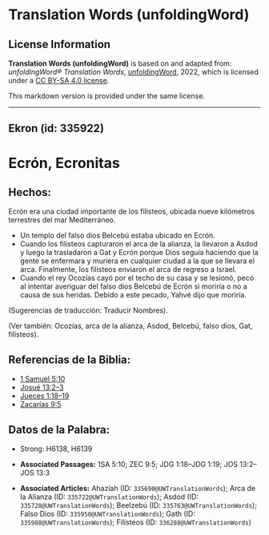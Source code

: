 # Translation Words (unfoldingWord)

## License Information

**Translation Words (unfoldingWord)** is based on and adapted from: _unfoldingWord® Translation Words_, [unfoldingWord](https://unfoldingword.org/utw), 2022, which is licensed under a [CC BY-SA 4.0 license](https://creativecommons.org/licenses/by-sa/4.0/legalcode.en).

This markdown version is provided under the same license.



--------------------------------

## Ekron (id: 335922)

Ecrón, Ecronitas
================

Hechos:
-------

Ecrón era una ciudad importante de los filisteos, ubicada nueve kilómetros terrestres del mar Mediterráneo.

* Un templo del falso dios Belcebú estaba ubicado en Ecrón.
* Cuando los filisteos capturaron el arca de la alianza, la llevaron a Asdod y luego la trasladaron a Gat y Ecrón porque Dios seguía haciendo que la gente se enfermara y muriera en cualquier ciudad a la que se llevara el arca. Finalmente, los filisteos enviaron el arca de regreso a Israel.
* Cuando el rey Ocozías cayó por el techo de su casa y se lesionó, pecó al intentar averiguar del falso dios Belcebú de Ecrón si moriría o no a causa de sus heridas. Debido a este pecado, Yahvé dijo que moriría.

(Sugerencias de traducción: Traducir Nombres).

(Ver también: Ocozías, arca de la alianza, Asdod, Belcebú, falso dios, Gat, filisteos).

Referencias de la Biblia:
-------------------------

* [1 Samuel 5:10](https://ref.ly/1Sam5:10)
* [Josué 13:2–3](https://ref.ly/Josh13:2-Josh13:3)
* [Jueces 1:18–19](https://ref.ly/Judg1:18-Judg1:19)
* [Zacarías 9:5](https://ref.ly/Zech9:5)

Datos de la Palabra:
--------------------

* Strong: H6138, H6139

* **Associated Passages:** 1SA 5:10; ZEC 9:5; JDG 1:18–JDG 1:19; JOS 13:2–JOS 13:3
* **Associated Articles:** Ahaziah (ID: `335690@UWTranslationWords`); Arca de la Alianza (ID: `335722@UWTranslationWords`); Asdod (ID: `335728@UWTranslationWords`); Beelzebú (ID: `335763@UWTranslationWords`); Falso Dios (ID: `335950@UWTranslationWords`); Gath (ID: `335988@UWTranslationWords`); Filisteos (ID: `336288@UWTranslationWords`)

